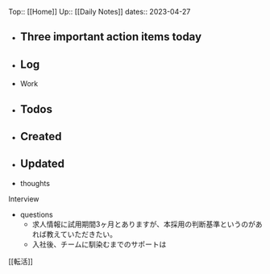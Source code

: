 Top:: [[Home]]
Up:: [[Daily Notes]]
dates:: 2023-04-27

- Three important action items today
	- 
- Log
	- 
- Work
- Todos
	- 
- Created
	- 
- Updated
	- 
- thoughts 


Interview 

- questions 
	- 求人情報に試用期間3ヶ月とありますが、本採用の判断基準というのがあれば教えていただきたい。
	- 入社後、チームに馴染むまでのサポートは

[[転活]]